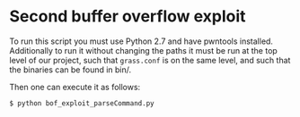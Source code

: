 # Second buffer overflow exploit

To run this script you must use Python 2.7 and have pwntools installed.
Additionally to run it without changing the paths it must be run at the top level of our project, such that `grass.conf` is on the same level, and such that the binaries can be found in bin/.

Then one can execute it as follows:

```bash
$ python bof_exploit_parseCommand.py
```

